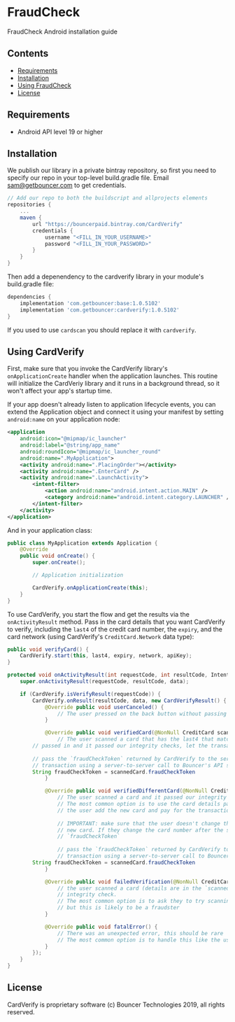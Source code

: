 # FraudCheck

FraudCheck Android installation guide

## Contents

* [Requirements](#requirements)
* [Installation](#installation)
* [Using FraudCheck](#using-fraudcheck)
* [License](#license)

## Requirements

* Android API level 19 or higher

## Installation

We publish our library in a private bintray repository, so first you need to specify our repo in your top-level build.gradle file. Email sam@getbouncer.com to get credentials.

```gradle
// Add our repo to both the buildscript and allprojects elements
repositories {
    ...
    maven {
        url "https://bouncerpaid.bintray.com/CardVerify"
        credentials {
            username "<FILL_IN_YOUR_USERNAME>"
            password "<FILL_IN_YOUR_PASSWORD>"
        }
    }
}
````

Then add a depenendency to the cardverify library in your module's
build.gradle file:

```gradle
dependencies {
    implementation 'com.getbouncer:base:1.0.5102'
    implementation 'com.getbouncer:cardverify:1.0.5102'
}
```

If you used to use `cardscan` you should replace it with `cardverify`.

## Using CardVerify

First, make sure that you invoke the CardVerify library's `onApplicationCreate` 
handler when the application launches. This routine will initialize the
CardVeriy library and it runs in a background thread, so it won't affect your
app's startup time.

If your app doesn't already listen to application lifecycle events,
you can extend the Application object and connect it using your
manifest by setting `android:name` on your application node:

```xml
<application
    android:icon="@mipmap/ic_launcher"
    android:label="@string/app_name"
    android:roundIcon="@mipmap/ic_launcher_round"
    android:name=".MyApplication">
    <activity android:name=".PlacingOrder"></activity>
    <activity android:name=".EnterCard" />
    <activity android:name=".LaunchActivity">
        <intent-filter>
            <action android:name="android.intent.action.MAIN" />
            <category android:name="android.intent.category.LAUNCHER" />
        </intent-filter>
    </activity>
</application>
```

And in your application class:

```java
public class MyApplication extends Application {
    @Override
    public void onCreate() {
        super.onCreate();

        // Application initialization

        CardVerify.onApplicationCreate(this);
    }
}
```

To use CardVerify, you start the flow and get the results via the
`onActivityResult` method. Pass in the card details that you want
CardVerify to verify, including the `last4` of the credit card number,
the `expiry`, and the card network (using CardVerify's
`CreditCard.Network` data type):

```java
public void verifyCard() {
    CardVerify.start(this, last4, expiry, network, apiKey);
}

protected void onActivityResult(int requestCode, int resultCode, Intent data) {
    super.onActivityResult(requestCode, resultCode, data);

    if (CardVerify.isVerifyResult(requestCode)) {
        CardVerify.onResult(resultCode, data, new CardVerifyResult() {
            @Override public void userCanceled() {
                // The user pressed on the back button without passing the challenge
            }

            @Override public void verifiedCard(@NonNull CreditCard scannedCard) {
                // The user scanned a card that has the last4 that matches the last4 that you
		// passed in and it passed our integrity checks, let the transaction proceed
		
		// pass the `fraudCheckToken` returned by CardVerify to the server to double check the
		// transaction using a server-to-server call to Bouncer's API server
		String fraudCheckToken = scannedCard.fraudCheckToken
            }

            @Override public void verifiedDifferentCard(@NonNull CreditCard scannedCard) {
                // The user scanned a card and it passed our integrity checks, but the last4 didn't match.
                // The most common option is to use the card details passed back via `scannedCard` to let
                // the user add the new card and pay for the transaction using it.
   
                // IMPORTANT: make sure that the user doesn't change the card number when they add the
                // new card. If they change the card number after the scan, it will invalidate the
                // `fraudCheckToken`
   
                // pass the `fraudCheckToken` returned by CardVerify to the server to double check the
                // transaction using a server-to-server call to Bouncer's API server
		String fraudCheckToken = scannedCard.fraudCheckToken
            }

            @Override public void failedVerification(@NonNull CreditCard scannedCard) {
                // the user scanned a card (details are in the `scannedCard` object) but it failed our
                // integrity check.
                // The most common option is to ask they to try scanning again or to try a different card
                // but this is likely to be a fraudster
            }

            @Override public void fatalError() {
                // There was an unexpected error, this should be rare
                // The most common option is to handle this like the user pressed the "back" button
            }
        });
    }
}
```

## License

CardVerify is proprietary software (c) Bouncer Technologies 2019, all rights reserved.
